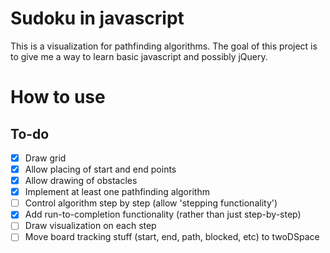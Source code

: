 # Sudoku in javascript
This is a visualization for pathfinding algorithms.
The goal of this project is to give me a way to learn basic javascript and
possibly jQuery.

# How to use

## To-do
- [x] Draw grid
- [x] Allow placing of start and end points
- [x] Allow drawing of obstacles
- [x] Implement at least one pathfinding algorithm
- [ ] Control algorithm step by step (allow 'stepping functionality')
- [x] Add run-to-completion functionality (rather than just step-by-step)
- [ ] Draw visualization on each step
- [ ] Move board tracking stuff (start, end, path, blocked, etc) to twoDSpace
